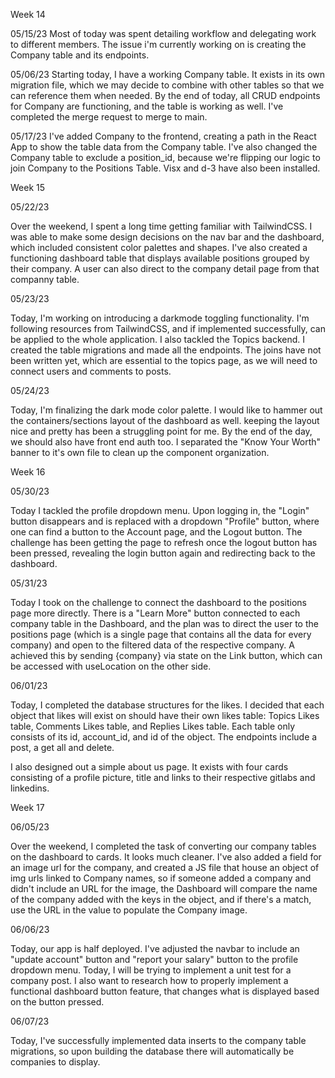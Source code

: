 Week 14

05/15/23
Most of today was spent detailing workflow and delegating work to different members. The issue i'm currently working on is creating the Company table and its endpoints.

05/06/23
Starting today, I have a working Company table. It exists in its own migration file, which we may decide to combine with other tables so that we can reference them when needed.
By the end of today, all CRUD endpoints for Company are functioning, and the table is working as well. I've completed the merge request to merge to main.

05/17/23
I've added Company to the frontend, creating a path in the React App to show the table data from the Company table.
I've also changed the Company table to exclude a position_id, because we're flipping our logic to join Company to the Positions Table.
Visx and d-3 have also been installed.

Week 15

05/22/23

Over the weekend, I spent a long time getting familiar with TailwindCSS. I was able to make some design decisions on the nav bar and the dashboard, which included consistent color palettes and shapes. I've also created a functioning dashboard table that displays available positions grouped by their company. A user can also direct to the company detail page from that companny table.

05/23/23

Today, I'm working on introducing a darkmode toggling functionality. I'm following resources from TailwindCSS, and if implemented successfully, can be applied to the whole application.
I also tackled the Topics backend. I created the table migrations and made all the endpoints.
The joins have not been written yet, which are essential to the topics page, as we will need to connect users and comments to posts.

05/24/23

Today, I'm finalizing the dark mode color palette. I would like to hammer out the containers/sections layout of the dashboard as well. keeping the layout nice and pretty has been a struggling point for me. By the end of the day, we should also have front end auth too.
I separated the "Know Your Worth" banner to it's own file to clean up the component organization.

Week 16

05/30/23

Today I tackled the profile dropdown menu. Upon logging in, the "Login" button disappears and is replaced with a dropdown "Profile" button, where one can find a button to the Account page, and the Logout button. The challenge has been getting the page to refresh once the logout button has been pressed, revealing the login button again and redirecting back to the dashboard.


05/31/23

Today I took on the challenge to connect the dashboard to the positions page more directly. There is a "Learn More" button connected to each company table in the Dashboard, and the plan was to direct the user to the positions page (which is a single page that contains all the data for every company) and open to the filtered data of the respective company.
A achieved this by sending {company} via state on the Link button, which can be accessed with useLocation on the other side.

06/01/23

Today, I completed the database structures for the likes. I decided that each object that likes will exist on should have their own likes table: Topics Likes table, Comments Likes table, and Replies Likes table. Each table only consists of its id, account_id, and id of the object. The endpoints include a post, a get all and delete.

I also designed out a simple about us page. It exists with four cards consisting of a profile picture, title and links to their respective gitlabs and linkedins.

Week 17

06/05/23

Over the weekend, I completed the task of converting our company tables on the dashboard to cards. It looks much cleaner. I've also added a field for an image url for the company, and created a JS file that house an object of img urls linked to Company names, so if someone added a company and didn't include an URL for the image, the Dashboard will compare the name of the company added with the keys in the object, and if there's a match, use the URL in the value to populate the Company image.

06/06/23

Today, our app is half deployed. I've adjusted the navbar to include an "update account" button and "report your salary" button to the profile dropdown menu. Today, I will be trying to implement a unit test for a company post. I also want to research how to properly implement a functional dashboard button feature, that changes what is displayed based on the button pressed.

06/07/23

Today, I've successfully implemented data inserts to the company table migrations, so upon building the database there will automatically be companies to display.
